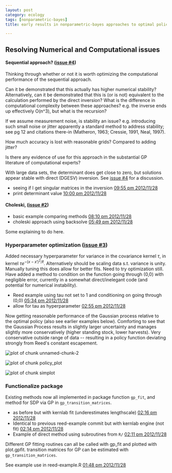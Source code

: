 ```yaml
---
layout: post
category: ecology
tags: [nonparametric-bayes]
title: early results in nonparametric-bayes approaches to optimal policy

---
```



## Resolving Numerical and Computational issues

#### Sequential approach? ([issue #4](https://github.com/cboettig/nonparametric-bayes/issues/4))

Thinking through whether or not it is worth optimizing the computational performance of the sequential approach.  

Can it be demonstrated that this actually has higher numerical stability? Alternatively, can it be demonstrated that this is (or is not) equivalent to the calculation performed by the direct inversion? What is the difference in computational complexity between these approaches? e.g. the inverse ends up effectively O(n^3), but what is the recursion?

If we assume measurement noise, is stability an issue? e.g. introducing such small noise or jitter apparently a standard method to address stability; see pg 12 and citations there-in (Matheron, 1963; Cressie, 1991, Neal, 1997).

How much accuracy is lost with reasonable grids? Compared to adding jitter?

Is there any evidence of use for this approach in the substantial GP literature of computational experts?

With large data sets, the determinant does get close to zero, but solutions appear stable with direct (DGESV) inversion.  See [issue #4](https://github.com/cboettig/nonparametric-bayes/issues/4) for a discussion.  

- seeing if I get singular matrices in the inversion [09:55 pm 2012/11/28](https://github.com/cboettig/nonparametric-bayes/commit/7faf6791cb386db48687144937868f976814dc65)
- print determinant value [10:00 pm 2012/11/28](https://github.com/cboettig/nonparametric-bayes/commit/71f2443754193910bd20af1e9659848d5de1dc86)



#### Choleski, ([issue #2](https://github.com/cboettig/nonparametric-bayes/issues/2))

- basic example comparing methods [08:10 pm 2012/11/28](https://github.com/cboettig/nonparametric-bayes/commit/113df7a98a46e0fb91443a60867c887a76f3ccb6)
- choleski approach using backsolve [05:49 pm 2012/11/28](https://github.com/cboettig/nonparametric-bayes/commit/5c332aa3ade026973fa5cb873f7ec3c7b5c6f7d3)

Some explaining to do here.  

### Hyperparameter optimization ([issue #3](https://github.com/cboettig/nonparametric-bayes/issues/3))

Added necessary hyperparameter for variance in the covariance kernel $\tau$, in kernel $\tau e^{-(x-x')^2/\ell}$.  Alternatively should be scaling data s.t. variance is unity.  Manually tuning this does allow for better fits.  Need to try optimization still. Have added a method to condition on the function going through (0,0) with negligible error, currently in a somewhat direct/inelegant code (and potential for numerical instability).  

- Reed example using tau not set to 1 and conditioning on going through (0,0) [05:34 pm 2012/11/28](https://github.com/cboettig/nonparametric-bayes/commit/0de731ae0924ea649549dafebb4914f2da3269a6)
- allow for tau as hyperparameter [02:55 pm 2012/11/28](https://github.com/cboettig/nonparametric-bayes/commit/ca583db171b79f732c00ce8acd5b902942619c4e)

Now getting reasonable performance of the Gaussian process relative to the optimal policy (also see earlier examples below).  Comforting to see that the Gaussian Process results in slightly larger uncertainty and manages slightly more conservatively (higher standing stock, lower harvests).  Very conservative outside range of data -- resulting in a policy function deviating strongly from Reed's constant escapement.  


![plot of chunk unnamed-chunk-2](/2012/assets/figures/2012-11-28-ca583db171-unnamed-chunk-2.png) 

![plot of chunk policy_plot](/2012/assets/figures/2012-11-28-ca583db171-policy_plot.png) 

![plot of chunk simplot](/2012/assets/figures/2012-11-28-ca583db171-simplot.png) 


### Functionalize package

Existing methods now all implemented in package function `gp_fit`, and method for SDP via GP in `gp_transition_matrices`. 
 
- as before but with kernlab fit (underestimates lengthscale) [02:16 pm 2012/11/28](https://github.com/cboettig/nonparametric-bayes/commit/16892e97b750b8d2e0bf7e31cf05cdaae592e979)
- Identical to previous reed-example commit but with kernlab engine (not fit) [02:14 pm 2012/11/28](https://github.com/cboettig/nonparametric-bayes/commit/ba98931d271492ff1b819b558dceefcc04c444f2)
- Example of direct method using subroutines from `R/` [02:11 pm 2012/11/28](https://github.com/cboettig/nonparametric-bayes/commit/158fae025441495527c58dda627756ff54d9862f)

Different GP fitting routines can all be called with gp_fit and plotted with plot.gpfit.
transition matrices for GP can be estimated with `gp_transition_matrices`.

See example use in reed-example.R [01:48 pm 2012/11/28](https://github.com/cboettig/nonparametric-bayes/commit/8fa49628f1969eab457109c7364382649e87143e)





